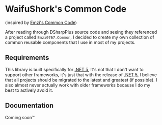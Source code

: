 # WaifuShork's Common Code

(inspired by [Emzi's Common Code](https://github.com/Emzi0767/Common)) 

After reading through DSharpPlus source code and seeing they referenced a project called `Emzi0767.Common`, 
I decided to create my own collection of common reusable components that I use in most of my projects.

## Requirements

This library is built specifically for [.NET 5](https://docs.microsoft.com/en-us/dotnet/core/dotnet-five),
It's not that I don't want to support other frameworks, it's just that with the release of [.NET 5](https://docs.microsoft.com/en-us/dotnet/core/dotnet-five),
I believe that all projects should be migrated to the latest and greatest (if possible). I also almost never 
actually work with older frameworks because I do my best to actively avoid it.

## Documentation

Coming soon™